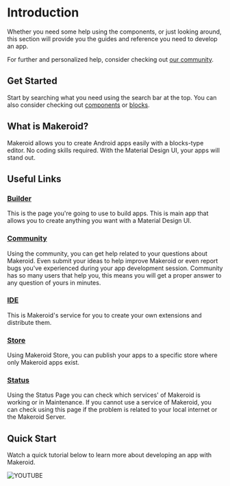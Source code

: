 # Introduction

Whether you need some help using the components, or just looking around, this section will provide you the guides and reference you need to develop an app.

For further and personalized help, consider checking out [our community](https://community.makeroid.io).

## Get Started
Start by searching what you need using the search bar at the top. You can also consider checking out [components](/components/) or [blocks](/blocks/).

## What is Makeroid?

Makeroid allows you to create Android apps easily with a blocks-type editor. No coding skills required. With the Material Design UI, your apps will stand out.

## Useful Links

### [Builder](http://builder.makeroid.io)

This is the page you're going to use to build apps. This is main app that allows you to create anything you want with a Material Design UI.

### [Community](https://community.makeroid.io)

Using the community, you can get help related to your questions about Makeroid. Even submit your ideas to help improve Makeroid or even report bugs you've experienced during your app development session. Community has so many users that help you, this means you will get a proper answer to any question of yours in minutes.

### [IDE](http://ide.makeroid.io)

This is Makeroid's service for you to create your own extensions and distribute them.

### [Store](http://store.makeroid.io)

Using Makeroid Store, you can publish your apps to a specific store where only Makeroid apps exist.

### [Status](https://status.makeroid.io)

Using the Status Page you can check which services' of Makeroid is working or in Maintenance. If you cannot use a service of Makeroid, you can check using this page if the problem is related to your local internet or the Makeroid Server.

## Quick Start
Watch a quick tutorial below to learn more about developing an app with Makeroid.

![YOUTUBE](_bZj-LOXdH8)

